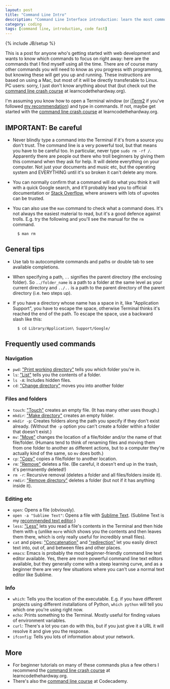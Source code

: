 ```yaml
---
layout: post
title: "Command Line Intro"
description: "Command Line Interface introduction: learn the most common terminal commands you need for beginner web development. Get coding fast on Mac and Linux."
category: coding
tags: [command line, introduction, code fast]
---
```

{% include JB/setup %}

This is a post for anyone who's getting started with web development and wants to know which commands to focus on right away: here are the commands that I find myself using all the time. There are of course many other commands you will need to know as you progress with programming, but knowing these will get you up and running. These instructions are based on using a Mac, but most of it will be directly transferable to Linux. PC users: sorry, I just don't know anything about that (but check out the [command line crash course][learn cli the hard way] at learncodethehardway.org).

I'm assuming you know how to open a Terminal window (or [iTerm2] if you've followed [my recommendation][recommended]) and type in commands. If not, maybe get started with the [command line crash course][learn cli the hard way] at learncodethehardway.org.

## IMPORTANT: Be careful

* Never blindly type a command into the Terminal if it's from a source you don't trust. The command line is a very powerful tool, but that means you have to be careful too. In particular, never type `sudo rm -rf /`. Apparently there are people out there who troll beginners by giving them this command when they ask for help. It will delete everything on your computer. Not just your documents and music etc, but the operating system and EVERYTHING until it's so broken it can't delete any more.

* You can normally confirm that a command will do what you think it will with a quick Google search, and it'll probably lead you to official documentation or [Stack Overflow], where answers with lots of upvotes can be trusted.

* You can also use the `man` command to check what a command does. It's not always the easiest material to read, but it's a good defence against trolls. E.g. try the following and you'll see the manual for the `rm` command.

        $ man rm

## General tips

* Use tab to autocomplete commands and paths or double tab to see available completions.

* When specifying a path, `..` signifies the parent directory (the enclosing folder). So `../folder_name` is a path to a folder at the same level as your current directory and `../..` is a path to the parent directory of the parent directory (i.e. two steps up).

* If you have a directory whose name has a space in it, like "Application Support", you have to escape the space, otherwise Terminal thinks it's reached the end of the path. To escape the space, use a backward slash like this:

        $ cd Library/Application\ Support/Google/

## Frequently used commands

### Navigation

* `pwd`: ["Print working directory"][pwd] tells you which folder you're in.
* `ls`: ["List"][ls] tells you the contents of a folder.
* `ls -A`: Includes hidden files.
* `cd`: ["Change directory"][cd] moves you into another folder

### Files and folders

* `touch`: ["Touch"][touch] creates an empty file. (It has many other uses though.)
* `mkdir`: ["Make directory"][mkdir] creates an empty folder.
* `mkdir -p`: Creates folders along the path you specify if they don't exist already. (Without the `-p` option you can't create a folder within a folder that doesn't exist.)
* `mv`: ["Move"][mv] changes the location of a file/folder and/or the name of that file/folder. (Humans tend to think of renaming files and moving them from one folder to another as different actions, but to a computer they're actually kind of the same, so `mv` does both.)
* `cp`: ["Copy"][cp] copies a file/folder to another location.
* `rm`: ["Remove"][rm] deletes a file. (Be careful, it doesn't end up in the trash, it's permanently deleted!)
* `rm -r`: Recursive removal (deletes a folder and all files/folders inside it).
* `rmdir`: ["Remove directory"][rmdir] deletes a folder (but not if it has anything inside it).

### Editing etc

* `open`: Opens a file (obviously).
* `open -a "Sublime Text"`: Opens a file with [Sublime Text]. (Sublime Text is my [recommended text editor][recommended].)
* `less`: ["Less"][less] lets you read a file's contents in the Terminal and then hide them with `q` (unlike `more` which shows you the contents and then leaves them there, which is only really useful for incredibly small files).
* `cat` and pipes: ["Concatenation"][cat] and ["redirection"][pipes] let you easily direct text into, out of, and between files and other places.
* `emacs`: Emacs is probably the most beginner-friendly command line text editor available. Yes, there are more powerful command line text editors available, but they generally come with a steep learning curve, and as a beginner there are very few situations where you can't use a normal text editor like Sublime.

### Info

* `which`: Tells you the location of the executable. E.g. if you have different projects using different installations of Python, `which python` will tell you which one you're using right now.
* `echo`: Prints something to the Terminal. Mostly useful for finding values of environment variables.
* `curl`: There's a lot you can do with this, but if you just give it a URL it will resolve it and give you the response.
* `ifconfig`: Tells you lots of information about your network.

## More

* For beginner tutorials on many of these commands plus a few others I recommend the [command line crash course][learn cli the hard way] at learncodethehardway.org.
* There's also the [command line course][codecademy cli] at Codecademy.


[learn cli the hard way]: http://cli.learncodethehardway.org/book/
[codecademy cli]: https://www.codecademy.com/en/courses/learn-the-command-line
[recommended]: pages/coding/coding-setup.html
[iTerm2]: https://www.iterm2.com/
[Sublime Text]: http://www.sublimetext.com/3
[Stack Overflow]: http://stackoverflow.com/
[pwd]: http://cli.learncodethehardway.org/book/ex2.html
[ls]: http://cli.learncodethehardway.org/book/ex6.html
[cd]: http://cli.learncodethehardway.org/book/ex5.html
[touch]: http://cli.learncodethehardway.org/book/ex9.html
[mkdir]: http://cli.learncodethehardway.org/book/ex4.html
[mv]: http://cli.learncodethehardway.org/book/ex11.html
[cp]: http://cli.learncodethehardway.org/book/ex10.html
[rm]: http://cli.learncodethehardway.org/book/ex14.html
[rmdir]: http://cli.learncodethehardway.org/book/ex7.html
[less]: http://cli.learncodethehardway.org/book/ex12.html
[cat]: http://cli.learncodethehardway.org/book/ex13.html
[pipes]: http://cli.learncodethehardway.org/book/ex15.html
